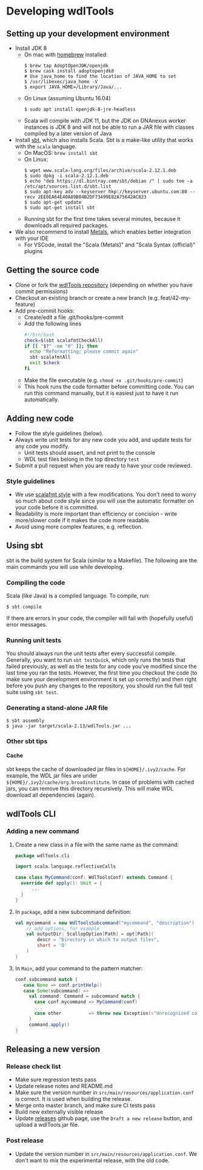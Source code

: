 # Developing wdlTools

## Setting up your development environment

* Install JDK 8
  * On mac with [homebrew]() installed:
    ```
    $ brew tap AdoptOpenJDK/openjdk
    $ brew cask install adoptopenjdk8
    # Use java_home to find the location of JAVA_HOME to set
    $ /usr/libexec/java_home -V
    $ export JAVA_HOME=/Library/Java/...
    ```
  * On Linux (assuming Ubuntu 16.04)
    ```
    $ sudo apt install openjdk-8-jre-headless
    ```
  * Scala will compile with JDK 11, but the JDK on DNAnexus worker instances is JDK 8 and will not be able to run a JAR file with classes compiled by a later version of Java
* Install [sbt](https://www.scala-sbt.org/), which also installs Scala. Sbt is a make-like utility that works with the ```scala``` language.
  * On MacOS: `brew install sbt`
  * On Linux:
    ```
    $ wget www.scala-lang.org/files/archive/scala-2.12.1.deb
    $ sudo dpkg -i scala-2.12.1.deb
    $ echo "deb https://dl.bintray.com/sbt/debian /" | sudo tee -a /etc/apt/sources.list.d/sbt.list
    $ sudo apt-key adv --keyserver hkp://keyserver.ubuntu.com:80 --recv 2EE0EA64E40A89B84B2DF73499E82A75642AC823
    $ sudo apt-get update
    $ sudo apt-get install sbt
    ```
  * Running sbt for the first time takes several minutes, because it downloads all required packages.
* We also recommend to install [Metals](https://scalameta.org/metals/), which enables better integration with your IDE
  * For VSCode, install the "Scala (Metals)" and "Scala Syntax (official)" plugins

## Getting the source code

* Clone or fork the [wdlTools repository](https://github.com/dnanexus-rnd/wdlTools) (depending on whether you have commit permissions)
* Checkout an existing branch or create a new branch (e.g. feat/42-my-feature)
* Add pre-commit hooks:
  * Create/edit a file .git/hooks/pre-commit
  * Add the following lines
    ```bash
    #!/bin/bash
    check=$(sbt scalafmtCheckAll)
    if [[ "$?" -ne "0" ]]; then
      echo "Reformatting; please commit again"
      sbt scalafmtAll
      exit $check
    fi
    ```
  * Make the file executable (e.g. `chmod +x .git/hooks/pre-commit`)
  * This hook runs the code formatter before committing code. You can run this command manually, but it is easiest just to have it run automatically.

## Adding new code

* Follow the style guidelines (below).
* Always write unit tests for any new code you add, and update tests for any code you modify.
  * Unit tests should assert, and not print to the console
  * WDL test files belong in the top directory `test`
* Submit a pull request when you are ready to have your code reviewed.

### Style guidelines

* We use [scalafmt style](https://scalameta.org/scalafmt/) with a few modifications. You don't need to worry so much about code style since you will use the automatic formatter on your code before it is committed.
* Readability is more important than efficiency or concision - write more/slower code if it makes the code more readable.
* Avoid using more complex features, e.g. reflection.

## Using sbt

sbt is the build system for Scala (similar to a Makefile). The following are the main commands you will use while developing.

### Compiling the code

Scala (like Java) is a compiled language. To compile, run:

```
$ sbt compile
```

If there are errors in your code, the compiler will fail with (hopefully useful) error messages.

### Running unit tests

You should always run the unit tests after every successful compile. Generally, you want to run `sbt testQuick`, which only runs the tests that failed previously, as well as the tests for any code you've modified since the last time you ran the tests. However, the first time you checkout the code (to make sure your development environment is set up correctly) and then right before you push any changes to the repository, you should run the full test suite using `sbt test`.

### Generating a stand-alone JAR file

```
$ sbt assembly
$ java -jar target/scala-2.13/wdlTools.jar ...
```

### Other sbt tips

#### Cache

sbt keeps the cache of downloaded jar files in `${HOME}/.ivy2/cache`. For example, the WDL jar files are under `${HOME}/.ivy2/cache/org.broadinstitute`. In case of problems with cached jars, you can remove this directory recursively. This will make WDL download all dependencies (again).

## wdlTools CLI

### Adding a new command

1. Create a new class in a file with the same name as the command:
    ```scala
    package wdlTools.cli
   
    import scala.language.reflectiveCalls
    
    case class MyCommand(conf: WdlToolsConf) extends Command {
      override def apply(): Unit = {
          ...
      }
    }
    ```
2. In `package`, add a new subcommand definition:
    ```scala
    val mycommand = new WdlToolsSubcommand("mycommand", "description") {
        // add options, for example
        val outputDir: ScallopOption[Path] = opt[Path](
            descr = "Directory in which to output files",
            short = 'O'
        )
    }
    ```
3. In `Main`, add your command to the pattern matcher:
    ```scala
    conf.subcommand match {
       case None => conf.printHelp()
       case Some(subcommand) =>
         val command: Command = subcommand match {
           case conf.mycommand => MyCommand(conf)
           ...
           case other          => throw new Exception(s"Unrecognized command $other")
         }
         command.apply()
    }
    ```

## Releasing a new version

### Release check list

- Make sure regression tests pass
- Update release notes and README.md
- Make sure the version number in `src/main/resources/application.conf` is correct. It is used
when building the release.
- Merge onto master branch, and make sure CI tests pass
- Build new externally visible release
- Update [releases](https://github.com/dnanexus-rnd/wdlTools/releases) github page, use the `Draft a new release` button, and upload a wdlTools.jar file.

### Post release

- Update the version number in `src/main/resources/application.conf`. We don't want to mix the experimental release, with the old code.